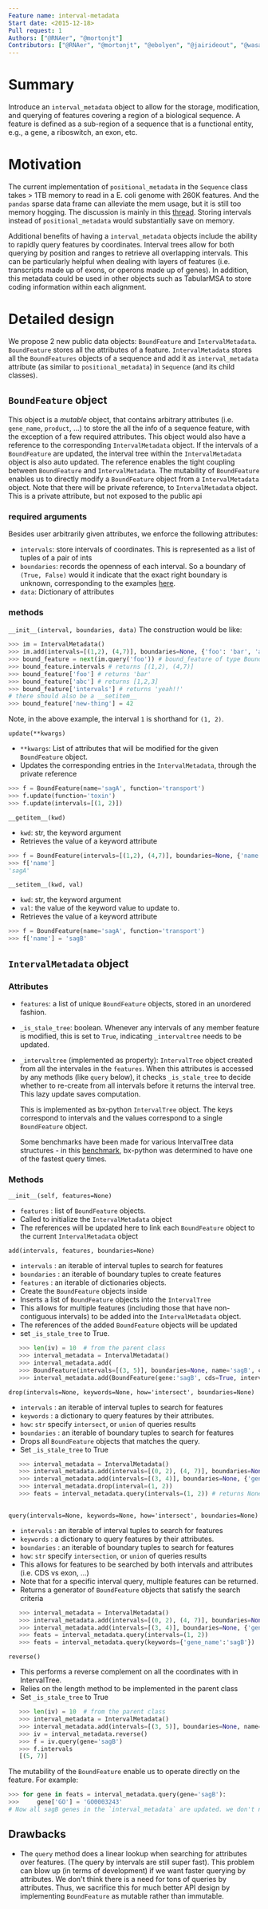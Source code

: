 ```yaml
---
Feature name: interval-metadata
Start date: <2015-12-18>
Pull request: 1
Authors: ["@RNAer", "@mortonjt"]
Contributors: ["@RNAer", "@mortonjt", "@ebolyen", "@jairideout", "@wasade", "@gregcaporaso", "@rob-knight"]
---
```


# Summary

Introduce an `interval_metadata` object to allow for the storage, modification, and querying of features covering a region of a biological sequence. A feature is defined as a sub-region of a sequence that is a functional entity, e.g., a gene, a riboswitch, an exon, etc.

# Motivation

The current implementation of `positional_metadata` in the `Sequence` class takes > 1TB memory to read in a E. coli genome with 260K features. And the `pandas` sparse data frame can alleviate the mem usage, but it is still too memory hogging. The discussion is mainly in this [thread](https://github.com/biocore/scikit-bio/issues/1159).  Storing intervals instead of `positional_metadata` would substantially save on memory.

Additional benefits of having a `interval_metadata` objects include the ability to rapidly query features by coordinates.  Interval trees allow for both querying by position and ranges to retrieve all overlapping intervals.  This can be particularly helpful when dealing with layers of features (i.e. transcripts made up of exons, or operons made up of genes).  In addition, this metadata could be used in other objects such as TabularMSA to store coding information within each alignment.

# Detailed design

We propose 2 new public data objects: `BoundFeature` and `IntervalMetadata`. `BoundFeature` stores all the attributes of a feature. `IntervalMetadata` stores all the `BoundFeatures` objects of a sequence and add it as `interval_metadata` attribute (as similar to `positional_metadata`) in `Sequence` (and its child classes).

## `BoundFeature` object
This object is a *mutable* object, that contains arbitrary attributes (i.e. `gene_name`, `product`, ...) to store the all the info of a sequence feature, with the exception of a few required attributes. This object would also have a reference to the corresponding `IntervalMetadata` object. If the intervals of a `BoundFeature` are updated, the interval tree within the `IntervalMetadata` object is also auto updated. The reference enables the tight coupling between `BoundFeature` and `IntervalMetadata`. The mutability of `BoundFeature` enables us to directly modify a `BoundFeature` object from a `IntervalMetadata` object.  Note that there will be private reference, to `IntervalMetadata` object.  This is a private attribute, but not exposed to the public api

### required arguments
Besides user arbitrarily given attributes, we enforce the following attributes:
* `intervals`: store intervals of coordinates.  This is represented as a list of tuples of a pair of ints
* `boundaries`: records the openness of each interval.  So a boundary of `(True, False)` would it indicate that the exact right boundary is unknown, corresponding to the examples [here](ftp://ftp.ebi.ac.uk/pub/databases/embl/doc/FT_current.html#3.4.3).
* `data`: Dictionary of attributes


### methods
`__init__(interval, boundaries, data)`
The construction would be like:
```python
>>> im = IntervalMetadata()
>>> im.add(intervals=[(1,2), (4,7)], boundaries=None, {'foo': 'bar', 'abc': [1,2,3], 'intervals': 'yeah!!'}) # this is adding a single dict, could support an iterable of dicts
>>> bound_feature = next(im.query('foo')) # bound_feature of type BoundFeature
>>> bound_feature.intervals # returns [(1,2), (4,7)]
>>> bound_feature['foo'] # returns 'bar'
>>> bound_feature['abc'] # returns [1,2,3]
>>> bound_feature['intervals'] # returns 'yeah!!'
# there should also be a __setitem__
>>> bound_feature['new-thing'] = 42
```

Note, in the above example, the interval `1` is shorthand for `(1, 2)`.

`update(**kwargs)`
- `**kwargs`: List of attributes that will be modified for the given `BoundFeature` object.
- Updates the corresponding entries in the `IntervalMetadata`, through the private reference


```python
>>> f = BoundFeature(name='sagA', function='transport')
>>> f.update(function='toxin')
>>> f.update(intervals=[(1, 2)])
```

`__getitem__(kwd)`
- `kwd`: str, the keyword argument
- Retrieves the value of a keyword attribute

```python
>>> f = BoundFeature(intervals=[(1,2), (4,7)], boundaries=None, {'name':'sagA', 'function':'transport'})
>>> f['name']
'sagA'
```

`__setitem__(kwd, val)`
- `kwd`: str, the keyword argument
- `val`: the value of the keyword value to update to.
- Retrieves the value of a keyword attribute

```python
>>> f = BoundFeature(name='sagA', function='transport')
>>> f['name'] = 'sagB'
```

## `IntervalMetadata` object
### Attributes
* `features`: a list of unique `BoundFeature` objects, stored in an unordered fashion.
* `_is_stale_tree`: boolean. Whenever any intervals of any member feature is modified, this is set to `True`, indicating `_intervaltree` needs to be updated.
* `_intervaltree` (implemented as property): `IntervalTree` object created from all the intervales in the `features`. When this attributes is accessed by any methods (like `query` below), it checks `_is_stale_tree` to decide whether to re-create from all intervals before it returns the interval tree. This lazy update saves computation.

   This is implemented as bx-python `IntervalTree` object.  The keys correspond to intervals and the values correspond to a single `BoundFeature` object. 

   Some benchmarks have been made for various IntervalTree data structures - in this [benchmark](https://gist.github.com/shoyer/c939325f509d7c027949), bx-python was determined to have one of the fastest query times.

### Methods
`__init__(self, features=None)`
- `features` : list of `BoundFeature` objects.
- Called to initialize the `IntervalMetadata` object
- The references will be updated here to link each `BoundFeature` object to the current `IntervalMetadata` object


`add(intervals, features, boundaries=None)`
- `intervals` : an iterable of interval tuples to search for features
- `boundaries` : an iterable of boundary tuples to create features
- `features` : an iterable of dictionaries objects.
- Create the `BoundFeature` objects inside
- Inserts a list of `BoundFeature` objects into the `IntervalTree`
- This allows for multiple features (including those that have non-contiguous intervals) to be added into the `IntervalMetadata` object.
- The references of the added `BoundFeature` objects will be updated
- set `_is_stale_tree` to True.
```python
   >>> len(iv) = 10  # from the parent class
   >>> interval_metadata = IntervalMetadata()
   >>> interval_metadata.add(
   >>> BoundFeature(intervals=[(3, 5)], boundaries=None, name='sagB', cds=True, function='transport')
   >>> interval_metadata.add(BoundFeature(gene:'sagB', cds=True, intervals=[(3, 5)])
```

`drop(intervals=None, keywords=None, how='intersect', boundaries=None)`
- `intervals` : an iterable of interval tuples to search for features
- `keywords` : a dictionary to query features by their attributes.
- `how`: `str` specify `intersect`, or `union` of queries results
- `boundaries` : an iterable of boundary tuples to search for features
- Drops all `BoundFeature` objects that matches the query.
- Set `_is_stale_tree` to True

```python
   >>> interval_metadata = IntervalMetadata()
   >>> interval_metadata.add(intervals=[(0, 2), (4, 7)], boundaries=None, {'gene':'sagA'})
   >>> interval_metadata.add(intervals=[(3, 4)], boundaries=None, {'gene':'sagB'})
   >>> interval_metadata.drop(interval=(1, 2))
   >>> feats = interval_metadata.query(intervals=(1, 2)) # returns None
   
```

`query(intervals=None, keywords=None, how='intersect', boundaries=None)`
- `intervals` : an iterable of interval tuples to search for features
- `keywords` : a dictionary to query features by their attributes.
- `boundaries` : an iterable of boundary tuples to search for features
- `how`: `str` specify `intersection`, or `union` of queries results
- This allows for features to be searched by both intervals and attributes (i.e. CDS vs exon, ...)
- Note that for a specific interval query, multiple features can be returned.
- Returns a generator of `BoundFeature` objects that satisfy the search criteria

```python
   >>> interval_metadata = IntervalMetadata()
   >>> interval_metadata.add(intervals=[(0, 2), (4, 7)], boundaries=None, {'gene':'sagA'})
   >>> interval_metadata.add(intervals=[(3, 4)], boundaries=None, {'gene':'sagB'})
   >>> feats = interval_metadata.query(intervals=(1, 2))
   >>> feats = interval_metadata.query(keywords={'gene_name':'sagB'})
```

`reverse()`
- This performs a reverse complement on all the coordinates with in IntervalTree.
- Relies on the length method to be implemented in the parent class 
- Set `_is_stale_tree` to True

```python
   >>> len(iv) = 10  # from the parent class
   >>> interval_metadata = IntervalMetadata()
   >>> interval_metadata.add(intervals=[(3, 5)], boundaries=None, name='sagB', cds=True, function='transport')
   >>> iv = interval_metadata.reverse()
   >>> f = iv.query(gene='sagB')
   >>> f.intervals
   [(5, 7)]
```

The mutability of the `BoundFeature` enable us to operate directly on the feature. For example:
```python
>>> for gene in feats = interval_metadata.query(gene='sagB'):
>>>     gene['GO'] = 'GO0003243'
# Now all sagB genes in the `interval_metadata` are updated. we don't need to interject the updated genes back into `interval_metadata` like we do for the previouly proposed imutable implementation.
```

## Drawbacks
- The `query` method does a linear lookup when searching for attributes over features. (The query by intervals are still super fast). This problem can blow up (in terms of development) if we want faster querying by attributes. We don't think there is a need for tons of queries by attributes. Thus, we sacrifice this for much better API design by implementing `BoundFeature` as mutable rather than immutable.


